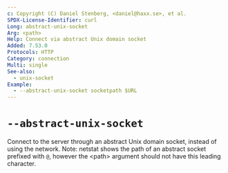 ```yaml
---
c: Copyright (C) Daniel Stenberg, <daniel@haxx.se>, et al.
SPDX-License-Identifier: curl
Long: abstract-unix-socket
Arg: <path>
Help: Connect via abstract Unix domain socket
Added: 7.53.0
Protocols: HTTP
Category: connection
Multi: single
See-also:
  - unix-socket
Example:
  - --abstract-unix-socket socketpath $URL
---
```


# `--abstract-unix-socket`

Connect to the server through an abstract Unix domain socket, instead of using
the network. Note: netstat shows the path of an abstract socket prefixed with
`@`, however the \<path\> argument should not have this leading character.
